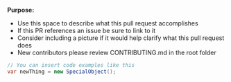 **Purpose:**
* Use this space to describe what this pull request accomplishes
* If this PR references an issue be sure to link to it
* Consider including a picture if it would help clarify what this pull request does
* New contributors please review CONTRIBUTING.md in the root folder

```cs
// You can insert code examples like this
var newThing = new SpecialObject();
```